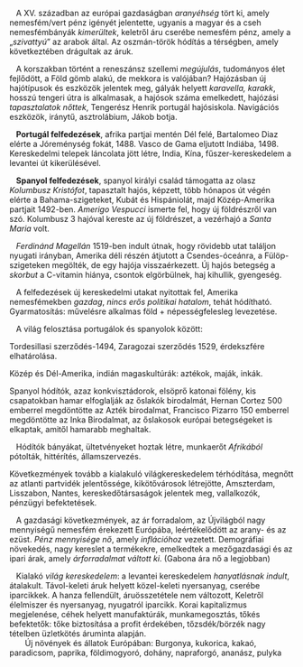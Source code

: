    A XV. században az európai gazdaságban _aranyéhség_ tört ki, amely nemesfém/vert pénz igényét jelentette, ugyanis a magyar és a cseh nemesfémbányák _kimerültek_, keletről áru cserébe nemesfém pénz, amely a „_szivattyú_” az arabok által. Az oszmán-török hódítás a térségben, amely következtében drágultak az áruk.

   A korszakban történt a reneszánsz szellemi _megújulás_, tudományos élet fejlődött, a Föld gömb alakú, de mekkora is valójában? Hajózásban új hajótípusok és eszközök jelentek meg, gályák helyett _karavella, karakk_, hosszú tengeri útra is alkalmasak, a hajósok száma emelkedett, hajózási _tapasztalatok nőttek_, Tengerész Henrik portugál hajósiskola. Navigációs eszközök, iránytű, asztrolábium, Jákob botja.

   **Portugál felfedezések**, afrika partjai mentén Dél felé, Bartalomeo Diaz elérte a Jóreménység fokát, 1488. Vasco de Gama eljutott Indiába, 1498. Kereskedelmi telepek láncolata jött létre, India, Kína, fűszer-kereskedelem a levantei út kikerülésével.

   **Spanyol felfedezések**, spanyol királyi család támogatta az olasz _Kolumbusz Kristófot_, tapasztalt hajós, képzett, több hónapos út végén elérte a Bahama-szigeteket, Kubát és Hispániolát, majd Közép-Amerika partjait 1492-ben. _Amerigo Vespucci_ ismerte fel, hogy új földrészről van szó. Kolumbusz 3 hajóval kereste az új földrészet, a vezérhajó a _Santa Maria_ volt.

   _Ferdinánd Magellán_ 1519-ben indult útnak, hogy rövidebb utat találjon nyugati irányban, Amerika déli részén átjutott a Csendes-óceánra, a Fülöp-szigeteken megölték, de egy hajója visszaérkezett. Új hajós betegség a _skorbut_ a C-vitamin hiánya, csontok elgörbülnek, haj kihullik, gyengeség.

   A felfedezések új kereskedelmi utakat nyitottak fel, Amerika nemesfémekben _gazdag_, _nincs erős politikai hatalom_, tehát hódítható. Gyarmatosítás: művelésre alkalmas föld + népességfelesleg levezetése.

   A világ felosztása portugálok és spanyolok között:

Tordesillasi szerződés-1494, Zaragozai szerződés 1529, érdekszfére elhatárolása.

Közép és Dél-Amerika, indián magaskultúrák: aztékok, maják, inkák.

Spanyol hódítók, azaz konkvisztádorok, elsöprő katonai fölény, kis csapatokban hamar elfoglalják az őslakók birodalmát, Hernan Cortez 500 emberrel megdöntötte az Azték birodalmat, Francisco Pizarro 150 emberrel megdöntötte az Inka Birodalmat, az őslakosok európai betegségeket is elkaptak, amitől hamarabb meghaltak.

   Hódítók bányákat, ültetvényeket hoztak létre, munkaerőt _Afrikából_ pótolták, hittérítés, államszervezés.

Következmények tovább a kialakuló világkereskedelem térhódítása, megnőtt az atlanti partvidék jelentőssége, kikötővárosok létrejötte, Amszterdam, Lisszabon, Nantes, kereskedőtársaságok jelentek meg, vallalkozók, pénzügyi befektetések.

   A gazdasági következmények, az ár forradalom, az Újvilágból nagy mennyiségű nemesfém érekezett Európába, leértékelődött az arany- és az ezüst. _Pénz mennyisége nő_, amely _inflációhoz_ vezetett. Demográfiai növekedés, nagy kereslet a termékekre, emelkedtek a mezőgazdasági és az ipari árak, amely _árforradalmat váltott ki_. (Gabona ára nő a legjobban)

   Kialakó _világ kereskedelem_: a levantei kereskedelem _hanyatlásnak indult_, átalakult. Távol-keleti áruk helyett közel-keleti nyersanyag, cserébe iparcikkek. A hanza fellendült, áruösszetétele nem változott, Keletről élelmiszer és nyersanyag, nyugatról iparcikk. Korai kapitalizmus megjelenése, céhek helyett manufaktúrák, munkamegosztás, tőkés befektetők: tőke biztosítása a profit érdekében, tőzsdék/börzék nagy tételben üzletkötés áruminta alapján.  
   
   Új növények és állatok Európában: Burgonya, kukorica, kakaó, paradicsom, paprika, földimogyoró, dohány, napraforgó, ananász, pulyka